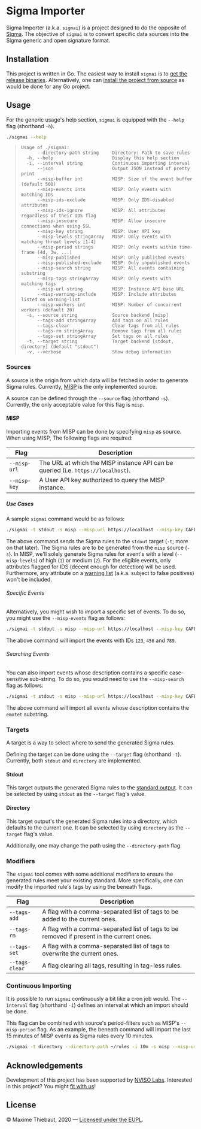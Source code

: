 # Sigma Importer
Sigma Importer (a.k.a. `sigmai`) is a project designed to do the opposite of [Sigma](https://github.com/Neo23x0/sigma).
The objective of `sigmai` is to convert specific data sources into the Sigma generic and open signature format.

## Installation
This project is written in Go.
The easiest way to install `sigmai` is to [get the release binaries](https://github.com/0xThiebaut/sigmai/releases).
Alternatively, one can [install the project from source](https://golang.org/cmd/go/) as would be done for any Go project. 

## Usage
For the generic usage's help section, `sigmai` is equipped with the `--help` flag (shorthand `-h`).

```bash
./sigmai --help
```

> ```
> Usage of ./sigmai:
>       --directory-path string     Directory: Path to save rules
>   -h, --help                      Display this help section
>   -i, --interval string           Continuous importing interval
>       --json                      Output JSON instead of pretty print
>       --misp-buffer int           MISP: Size of the event buffer (default 500)
>       --misp-events ints          MISP: Only events with matching IDs
>       --misp-ids-exclude          MISP: Only IDS-disabled attributes
>       --misp-ids-ignore           MISP: All attributes regardless of their IDS flag
>       --misp-insecure             MISP: Allow insecure connections when using SSL
>       --misp-key string           MISP: User API key
>       --misp-levels stringArray   MISP: Only events with matching threat levels [1-4]
>       --misp-period strings       MISP: Only events within time-frame (4d, 3w, ...)
>       --misp-published            MISP: Only published events
>       --misp-published-exclude    MISP: Only unpublished events
>       --misp-search string        MISP: All events containing substring
>       --misp-tags stringArray     MISP: Only events with matching tags
>       --misp-url string           MISP: Instance API base URL
>       --misp-warning-include      MISP: Include attributes listed on warning-list
>       --misp-workers int          MISP: Number of concurrent workers (default 20)
>   -s, --source string             Source backend [misp]
>       --tags-add stringArray      Add tags on all rules
>       --tags-clear                Clear tags from all rules
>       --tags-rm stringArray       Remove tags from all rules
>       --tags-set stringArray      Set tags on all rules
>   -t, --target string             Target backend [stdout, directory] (default "stdout")
>   -v, --verbose                   Show debug information
> ```

### Sources
A source is the origin from which data will be fetched in order to generate Sigma rules.
Currently, [MISP](https://github.com/MISP/MISP) is the only implemented source.

A source can be defined through the `--source` flag (shorthand `-s`).
Currently, the only acceptable value for this flag is `misp`.

#### MISP
Importing events from MISP can be done by specifying `misp` as source.
When using MISP, The following flags are required:

| Flag            | Description                                                                       |
|-----------------|-----------------------------------------------------------------------------------|
| `--misp-url`    | The URL at which the MISP instance API can be queried (i.e. `https://localhost`). |
| `--misp-key`    | A User API key authorized to query the MISP instance.                             |

##### Use Cases
A sample `sigmai` command would be as follows:

```bash
./sigmai -t stdout -s misp --misp-url https://localhost --misp-key CAFEBABE== --misp-levels 1,2
```

The above command sends the Sigma rules to the `stdout` target (`-t`; more on that later).
The Sigma rules are to be generated from the `misp` source (`-s`).
In MISP, we'll solely generate Sigma rules for event's with a level (`--misp-levels`) of high (`1`) or medium (`2`).
For the eligible events, only attributes flagged for IDS (decent enough for detection) will be used.
Furthermore, any attribute on a [warning list](https://github.com/MISP/misp-warninglists) (a.k.a. subject to false positives) won't be included.

###### Specific Events
Alternatively, you might wish to import a specific set of events.
To do so, you might use the `--misp-events` flag as follows:

```bash
./sigmai -t stdout -s misp --misp-url https://localhost --misp-key CAFEBABE== --misp-events 123,456,789
```

The above command will import the events with IDs `123`, `456` and `789`.

###### Searching Events
You can also import events whose description contains a specific case-sensitive sub-string.
To do so, you would need to use the `--misp-search` flag as follows:

```bash
./sigmai -t stdout -s misp --misp-url https://localhost --misp-key CAFEBABE== --misp-search emotet
```

The above command will import all events whose description contains the `emotet` substring.

### Targets
A target is a way to select where to send the generated Sigma rules.

Defining the target can be done using the `--target` flag (shorthand `-t`).
Currently, both `stdout` and `directory` are implemented.

#### Stdout
This target outputs the generated Sigma rules to the [standard output](https://en.wikipedia.org/wiki/Stdout).
It can be selected by using `stdout` as the `--target` flag's value.

#### Directory
This target output's the generated Sigma rules into a directory, which defaults to the current one.
It can be selected by using `directory` as the `--target` flag's value.

Additionally, one may change the path using the `--directory-path` flag.

### Modifiers
The `sigmai` tool comes with some additional modifiers to ensure the generated rules meet your existing standard.
More specifically, one can modify the imported rule's tags by using the beneath flags.

| Flag            | Description                                                                               |
|-----------------|-------------------------------------------------------------------------------------------|
| `--tags-add`    | A flag with a comma-separated list of tags to be added to the current ones.               |
| `--tags-rm`     | A flag with a comma-separated list of tags to be removed if present in the current ones.  |
| `--tags-set`    | A flag with a comma-separated list of tags to overwrite the current ones.                 |
| `--tags-clear`  | A flag clearing all tags, resulting in tag-less rules.                                    |


### Continuous Importing
It is possible to run `sigmai` continuously a bit like a cron job would.
The `--interval` flag (shorthand `-i`) defines an interval at which an import should be done.

This flag can be combined with source's period-filters such as MISP's `--misp-period` flag.
As an example, the beneath command will import the last 15 minutes of MISP events as Sigma rules every 10 minutes.

```bash
./sigmai -t directory --directory-path ~/rules -i 10m -s misp --misp-url https://localhost --misp-key CAFEBABE== --misp-period 15m
``` 

## Acknowledgements
Development of this project has been supported by [NVISO Labs](https://www.nviso.eu/en/research). Interested in this project? You might [fit with us](https://www.nviso.eu/en/jobs)!

## License
&copy; Maxime Thiebaut, 2020 &mdash; [Licensed under the EUPL](./LICENSE.txt).
